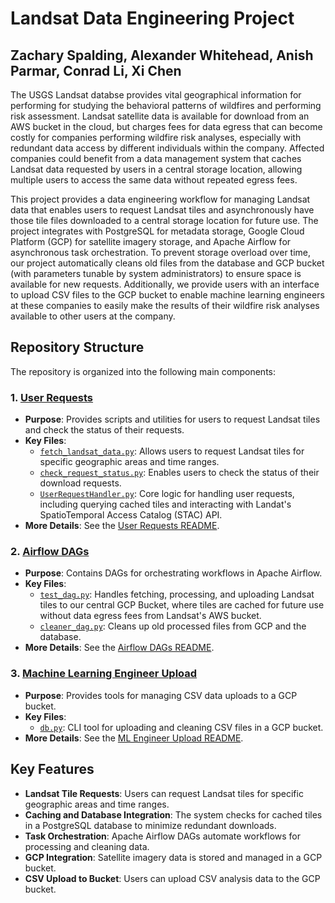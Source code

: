# Landsat Data Engineering Project
## Zachary Spalding, Alexander Whitehead, Anish Parmar, Conrad Li, Xi Chen

The USGS Landsat databse provides vital geographical information for performing for studying the behavioral patterns of wildfires and performing risk assessment. Landsat satellite data is available for download from an AWS bucket in the cloud, but charges fees for data egress that can become costly for companies performing wildfire risk analyses, especially with redundant data access by different individuals within the company. Affected companies could benefit from a data management system that caches Landsat data requested by users in a central storage location, allowing multiple users to access the same data without repeated egress fees.

This project provides a data engineering workflow for managing Landsat data that enables users to request Landsat tiles and asynchronously have those tile files downloaded to a central storage location for future use. The project integrates with PostgreSQL for metadata storage, Google Cloud Platform (GCP) for satellite imagery storage, and Apache Airflow for asynchronous task orchestration. To prevent storage overload over time, our project automatically cleans old files from the database and GCP bucket (with parameters tunable by system administrators) to ensure space is available for new requests. Additionally, we provide users with an interface to upload CSV files to the GCP bucket to enable machine learning engineers at these companies to easily make the results of their wildfire risk analyses available to other users at the company.

## Repository Structure

The repository is organized into the following main components:

### 1. **[User Requests](user_requests/)**
- **Purpose**: Provides scripts and utilities for users to request Landsat tiles and check the status of their requests.
- **Key Files**:
  - [`fetch_landsat_data.py`](user_requests/fetch_landsat_data.py): Allows users to request Landsat tiles for specific geographic areas and time ranges.
  - [`check_request_status.py`](user_requests/check_request_status.py): Enables users to check the status of their download requests.
  - [`UserRequestHandler.py`](user_requests/UserRequestHandler.py): Core logic for handling user requests, including querying cached tiles and interacting with Landat's SpatioTemporal Access Catalog (STAC) API.
- **More Details**: See the [User Requests README](user_requests/readme.md).

### 2. **[Airflow DAGs](airflow_dags/)**
- **Purpose**: Contains DAGs for orchestrating workflows in Apache Airflow.
- **Key Files**:
  - [`test_dag.py`](airflow_dags/test_dag.py): Handles fetching, processing, and uploading Landsat tiles to our central GCP Bucket, where tiles are cached for future use without data egress fees from Landsat's AWS bucket.
  - [`cleaner_dag.py`](airflow_dags/cleaner_dag.py): Cleans up old processed files from GCP and the database.
- **More Details**: See the [Airflow DAGs README](airflow_dags/readme.md).

### 3. **[Machine Learning Engineer Upload](ml_engineer_upload/)**
- **Purpose**: Provides tools for managing CSV data uploads to a GCP bucket.
- **Key Files**:
  - [`db.py`](ml_engineer_upload/db.py): CLI tool for uploading and cleaning CSV files in a GCP bucket.
- **More Details**: See the [ML Engineer Upload README](ml_engineer_upload/readme.md).

## Key Features

- **Landsat Tile Requests**: Users can request Landsat tiles for specific geographic areas and time ranges.
- **Caching and Database Integration**: The system checks for cached tiles in a PostgreSQL database to minimize redundant downloads.
- **Task Orchestration**: Apache Airflow DAGs automate workflows for processing and cleaning data.
- **GCP Integration**: Satellite imagery data is stored and managed in a GCP bucket.
- **CSV Upload to Bucket**: Users can upload CSV analysis data to the GCP bucket.
